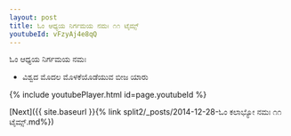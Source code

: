 ```yaml
---
layout: post
title: ಓಂ ಆಧ್ಯಯ ನಿರ್ಗಮಯ ನಮಃ ೧೧ ಟೈಮ್ಸ್
youtubeId: vFzyAj4e8qQ
---
```

 
 
 ಓಂ ಆಧ್ಯಯ ನಿರ್ಗಮಯ ನಮಃ  
 
 -  ವಿಶ್ವದ ಮೊದಲ ಮೊಳಕೆಯೊಡೆಯುವ ಬೀಜ ಯಾರು 
 
  
 
  
 
 
 
 
 
 


{% include youtubePlayer.html id=page.youtubeId %}
 
[Next]({{ site.baseurl }}{% link  split2/_posts/2014-12-28-ಓಂ ಕಲಾಭ್ಯೋ ನಮಃ ೧೧ ಟೈಮ್ಸ್.md%})
 
